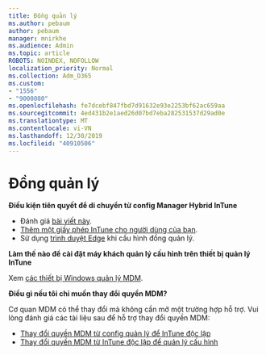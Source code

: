 ```yaml
---
title: Đồng quản lý
ms.author: pebaum
author: pebaum
manager: mnirkhe
ms.audience: Admin
ms.topic: article
ROBOTS: NOINDEX, NOFOLLOW
localization_priority: Normal
ms.collection: Adm_O365
ms.custom:
- "1556"
- "9000080"
ms.openlocfilehash: fe7dcebf847fbd7d91632e93e2253bf62ac659aa
ms.sourcegitcommit: 4ed431b2e1aed26d07bd7eba282531537d29ad0e
ms.translationtype: MT
ms.contentlocale: vi-VN
ms.lasthandoff: 12/30/2019
ms.locfileid: "40910506"
---
```

# <a name="co-management"></a>Đồng quản lý

**Điều kiện tiên quyết để di chuyển từ config Manager Hybrid InTune**

- Đánh giá [bài viết này](https://docs.microsoft.com/sccm/mdm/deploy-use/migrate-hybridmdm-to-intunesa).
- [Thêm một giấy phép InTune cho người dùng của bạn](https://docs.microsoft.com/intune/licenses-assign).
- Sử dụng [trình duyệt Edge](https://www.microsoft.com/windows/microsoft-edge) khi cấu hình đồng quản lý.

**Làm thế nào để cài đặt máy khách quản lý cấu hình trên thiết bị quản lý InTune**

Xem [các thiết bị Windows quản lý MDM](https://docs.microsoft.com/sccm/core/clients/deploy/deploy-clients-to-windows-computers#bkmk_mdm).

**Điều gì nếu tôi chỉ muốn thay đổi quyền MDM?**

Cơ quan MDM có thể thay đổi mà không cần mở một trường hợp hỗ trợ. Vui lòng đánh giá các tài liệu sau để hỗ trợ thay đổi quyền MDM:
- [Thay đổi quyền MDM từ config quản lý để InTune độc lập](https://docs.microsoft.com/sccm/mdm/deploy-use/migrate-change-mdm-authority)
- [Thay đổi quyền MDM từ InTune độc lập để quản lý cấu hình](https://docs.microsoft.com/intune-classic/deploy-use/prerequisites-for-enrollment#what-to-do-if-you-choose-the-wrong-mdm-authority-setting)